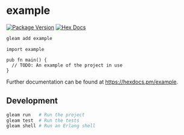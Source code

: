 # example

[![Package Version](https://img.shields.io/hexpm/v/example)](https://hex.pm/packages/example)
[![Hex Docs](https://img.shields.io/badge/hex-docs-ffaff3)](https://hexdocs.pm/example/)

```sh
gleam add example
```
```gleam
import example

pub fn main() {
  // TODO: An example of the project in use
}
```

Further documentation can be found at <https://hexdocs.pm/example>.

## Development

```sh
gleam run   # Run the project
gleam test  # Run the tests
gleam shell # Run an Erlang shell
```
